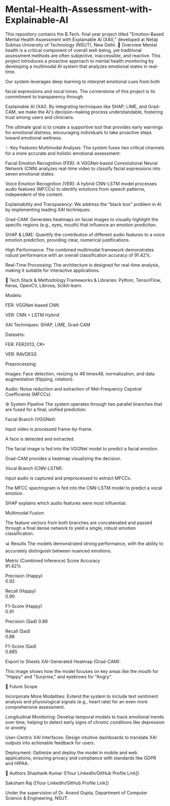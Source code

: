 # Mental-Health-Assessment-with-Explainable-AI
This repository contains the B.Tech. final year project titled "Emotion-Based Mental Health Assessment with Explainable AI (XAI)," developed at Netaji Subhas University of Technology (NSUT), New Delhi.
🌟 Overview
Mental health is a critical component of overall well-being, yet traditional assessment methods are often subjective, inaccessible, and reactive. This project introduces a proactive approach to mental health monitoring by developing a multimodal AI system that analyzes emotional states in real-time.



Our system leverages deep learning to interpret emotional cues from both 

facial expressions and vocal tones. The cornerstone of this project is its commitment to transparency through 


Explainable AI (XAI). By integrating techniques like SHAP, LIME, and Grad-CAM, we make the AI's decision-making process understandable, fostering trust among users and clinicians.




The ultimate goal is to create a supportive tool that provides early warnings for emotional distress, encouraging individuals to take proactive steps toward emotional wellness.



✨ Key Features
Multimodal Analysis: The system fuses two critical channels for a more accurate and holistic emotional assessment:


Facial Emotion Recognition (FER): A VGGNet-based Convolutional Neural Network (CNN) analyzes real-time video to classify facial expressions into seven emotional states.





Voice Emotion Recognition (VER): A hybrid CNN-LSTM model processes audio features (MFCCs) to identify emotions from speech patterns, independent of the content.



Explainability and Transparency: We address the "black box" problem in AI by implementing leading XAI techniques:


Grad-CAM: Generates heatmaps on facial images to visually highlight the specific regions (e.g., eyes, mouth) that influence an emotion prediction.





SHAP & LIME: Quantify the contribution of different audio features to a voice emotion prediction, providing clear, numerical justifications.



High Performance: The combined multimodal framework demonstrates robust performance with an overall classification accuracy of 91.42%.


Real-Time Processing: The architecture is designed for real-time analysis, making it suitable for interactive applications.


🔧 Tech Stack & Methodology
Frameworks & Libraries: Python, TensorFlow, Keras, OpenCV, Librosa, Scikit-learn.

Models:

FER: VGGNet-based CNN 

VER: CNN + LSTM Hybrid 


XAI Techniques: SHAP, LIME, Grad-CAM 

Datasets:

FER: FER2013, CK+ 


VER: RAVDESS 


Preprocessing:


Images: Face detection, resizing to 48
times48, normalization, and data augmentation (flipping, rotation).



Audio: Noise reduction and extraction of Mel-Frequency Cepstral Coefficients (MFCCs).

⚙️ System Pipeline
The system operates through two parallel branches that are fused for a final, unified prediction:

Facial Branch (VGGNet):

Input video is processed frame-by-frame.

A face is detected and extracted.

The facial image is fed into the VGGNet model to predict a facial emotion.

Grad-CAM provides a heatmap visualizing the decision.

Vocal Branch (CNN-LSTM):

Input audio is captured and preprocessed to extract MFCCs.

The MFCC spectrogram is fed into the CNN-LSTM model to predict a vocal emotion.

SHAP explains which audio features were most influential.

Multimodal Fusion:

The feature vectors from both branches are concatenated and passed through a final dense network to yield a single, robust emotion classification.

📊 Results
The models demonstrated strong performance, with the ability to accurately distinguish between nuanced emotions.

Metric (Combined Inference)	Score
Accuracy		
91.42% 

Precision (Happy)	
0.92 

Recall (Happy)	
0.90 

F1-Score (Happy)	
0.91 

Precision (Sad)	
0.89 

Recall (Sad)	
0.88 

F1-Score (Sad)	
0.885 


Export to Sheets
XAI-Generated Heatmap (Grad-CAM):


This image shows how the model focuses on key areas like the mouth for "Happy" and "Surprise," and eyebrows for "Angry".



🚀 Future Scope

Incorporate More Modalities: Extend the system to include text sentiment analysis and physiological signals (e.g., heart rate) for an even more comprehensive assessment.


Longitudinal Monitoring: Develop temporal models to track emotional trends over time, helping to detect early signs of chronic conditions like depression or anxiety.


User-Centric XAI Interfaces: Design intuitive dashboards to translate XAI outputs into actionable feedback for users.


Deployment: Optimize and deploy the model in mobile and web applications, ensuring privacy and compliance with standards like GDPR and HIPAA.


👥 Authors
Shashank Kumar ([Your LinkedIn/GitHub Profile Link])

Saksham Raj ([Your LinkedIn/GitHub Profile Link])

Under the supervision of Dr. Anand Gupta, Department of Computer Science & Engineering, NSUT.
